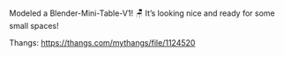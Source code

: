 Modeled a Blender-Mini-Table-V1! 🪑 It’s looking nice and ready for some small spaces!

Thangs: https://thangs.com/mythangs/file/1124520
